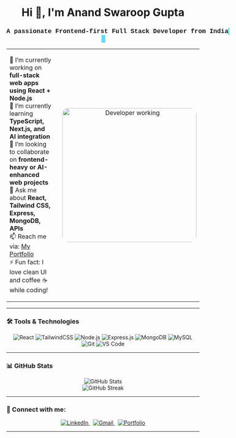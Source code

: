 <h1 align="center">
  Hi 👋, I'm Anand Swaroop Gupta
</h1>

<h3 align="center">
  <span class="typed-text">A passionate Frontend-first Full Stack Developer from India</span><span class="cursor">&nbsp;</span>
</h3>

<table align="center" width="100%" style="max-width: 900px;">
  <tr>
    <td width="50%" valign="middle" style="padding-right: 20px;">
      <p>
        🔭 I’m currently working on <b>full-stack web apps using React + Node.js</b><br/>
        🌱 I’m currently learning <b>TypeScript, Next.js, and AI integration</b><br/>
        👯 I’m looking to collaborate on <b>frontend-heavy or AI-enhanced web projects</b><br/>
        💬 Ask me about <b>React, Tailwind CSS, Express, MongoDB, APIs</b><br/>
        📫 Reach me via: <a href="https://portfolio-anand-swaroop-guptas-projects.vercel.app/" target="_main" rel="noopener noreferrer">My Portfolio</a><br/>
        ⚡ Fun fact: I love clean UI and coffee ☕ while coding!
      </p>
    </td>
    <td width="50%" align="center" valign="middle">
      <img alt="Developer working" src="https://media.giphy.com/media/3o7aD2saalBwwftBIY/giphy.gif" width="350" style="border-radius: 15px;" />
    </td>
  </tr>
</table>

---

### 🛠️ Tools & Technologies

<p align="center">
  <img alt="React" src="https://img.shields.io/badge/React-20232A?style=for-the-badge&logo=react&logoColor=61DAFB" />
  <img alt="TailwindCSS" src="https://img.shields.io/badge/TailwindCSS-06B6D4?style=for-the-badge&logo=tailwindcss&logoColor=white" />
  <img alt="Node.js" src="https://img.shields.io/badge/Node.js-339933?style=for-the-badge&logo=nodedotjs&logoColor=white" />
  <img alt="Express.js" src="https://img.shields.io/badge/Express.js-000000?style=for-the-badge&logo=express&logoColor=white" />
  <img alt="MongoDB" src="https://img.shields.io/badge/MongoDB-4EA94B?style=for-the-badge&logo=mongodb&logoColor=white" />
  <img alt="MySQL" src="https://img.shields.io/badge/MySQL-005C84?style=for-the-badge&logo=mysql&logoColor=white" />
  <img alt="Git" src="https://img.shields.io/badge/Git-F05032?style=for-the-badge&logo=git&logoColor=white" />
  <img alt="VS Code" src="https://img.shields.io/badge/VS%20Code-007ACC?style=for-the-badge&logo=visual-studio-code&logoColor=white" />
</p>

---

### 📊 GitHub Stats

<p align="center">
  <img src="https://github-readme-stats.vercel.app/api?username=AnandGuptaDev&show_icons=true&theme=tokyonight" alt="GitHub Stats" />
  <br />
  <img src="https://github-readme-streak-stats.herokuapp.com/?user=AnandGuptaDev&theme=tokyonight" alt="GitHub Streak" />
</p>

---

### 🔗 Connect with me:

<p align="center">
  <a href="https://www.linkedin.com/in/anand-swaroop-gupta-42b72623b" target="_main" rel="noopener noreferrer">
    <img src="https://img.shields.io/badge/LinkedIn-blue?style=for-the-badge&logo=linkedin&logoColor=white" alt="LinkedIn" />
  </a>
  &nbsp;
  <a href="mailto:anandgupta020204@gmail.com" target="_main" rel="noopener noreferrer">
    <img src="https://img.shields.io/badge/Gmail-red?style=for-the-badge&logo=gmail&logoColor=white" alt="Gmail" />
  </a>
  &nbsp;
  <a href="https://portfolio-anand-swaroop-guptas-projects.vercel.app/" target="_main" rel="noopener noreferrer">
    <img src="https://img.shields.io/badge/Portfolio-grey?style=for-the-badge&logo=vercel&logoColor=white" alt="Portfolio" />
  </a>
</p>

---

<style>
  .typed-text {
    font-family: 'Courier New', Courier, monospace;
    white-space: nowrap;
    overflow: hidden;
    border-right: 3px solid #61dafb;
    width: 0;
    animation: typing 4s steps(40, end) forwards;
  }

  @keyframes typing {
    from { width: 0 }
    to { width: 100% }
  }

  .cursor {
    display: inline-block;
    width: 10px;
    background-color: #61dafb;
    animation: blink 0.7s step-end infinite;
    margin-left: 2px;
  }

  @keyframes blink {
    50% { background-color: transparent; }
  }

  @media (max-width: 600px) {
    table, tr, td {
      display: block !important;
      width: 100% !important;
      text-align: center !important;
    }
    td {
      padding: 0 0 20px 0 !important;
    }
  }
</style>

